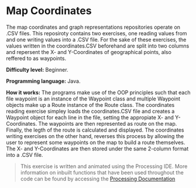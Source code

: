 # Map Coordinates
The map coordinates and graph representations repositories operate on .CSV files. This reposiroty contains two exercises, one reading values from and one writing values into a .CSV file. For the sake of these exercises, the values written in the coordinates.CSV beforehand are split into two columns and repersent the X- and Y-Coordinates of geographical points, also reffered to as waypoints. 

**Difficulty level:** Beginner. 

**Programming language:** Java.

**How it works:** The programs make use of the OOP principles such that each file waypoint is an instance of the Waypoint class and multiple Waypoint objects make up a Route instance of the Route class. The coordinates reading exercise simpley loads the coordinates.CSV file and creates a Waypoint object for each line in the file, setting the appropiate X- and Y-Coordinates. The waypoints are then represented as route on the map. Finally, the legth of the route is calculated and displayed. The coordinates writing exercises on the other hand, reverses this process by allowing the user to represent some waypoints on the map to build a route themselves. The X- and Y-Coordinates are then stored under the same 2-column format into a .CSV file. 

> This exercise is written and animated using the Processing IDE. More information on inbuilt functions that have been used throughout the code can be found by accessing the [Processing Documentation](https://processing.org/reference/)

